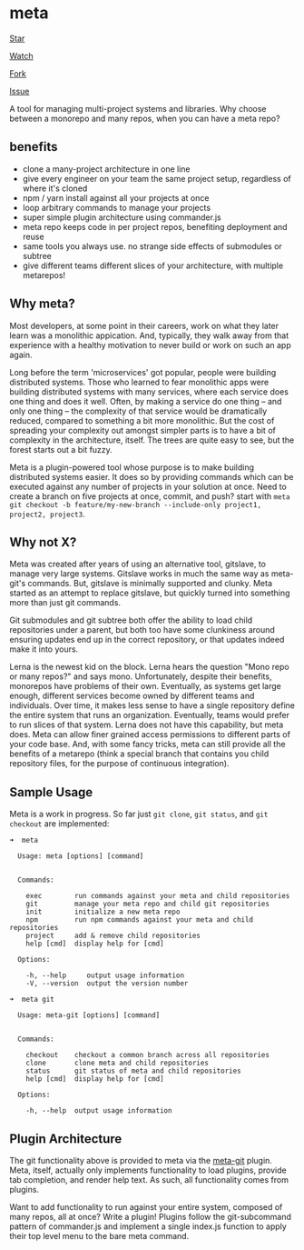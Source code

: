 # meta

<!-- Place this tag in your head or just before your close body tag. -->
<script async defer src="https://buttons.github.io/buttons.js"></script>
<!-- Place this tag where you want the button to render. -->
<a class="github-button" href="https://github.com/mateodelnorte/meta" data-icon="octicon-star" data-style="mega" data-count-href="/mateodelnorte/meta/stargazers" data-count-api="/repos/mateodelnorte/meta#stargazers_count" data-count-aria-label="# stargazers on GitHub" aria-label="Star mateodelnorte/meta on GitHub">Star</a>
<!-- Place this tag where you want the button to render. -->
<a class="github-button" href="https://github.com/mateodelnorte/meta/subscription" data-icon="octicon-eye" data-style="mega" data-count-href="/mateodelnorte/meta/watchers" data-count-api="/repos/mateodelnorte/meta#subscribers_count" data-count-aria-label="# watchers on GitHub" aria-label="Watch mateodelnorte/meta on GitHub">Watch</a>
<!-- Place this tag where you want the button to render. -->
<a class="github-button" href="https://github.com/mateodelnorte/meta/fork" data-icon="octicon-repo-forked" data-style="mega" data-count-href="/mateodelnorte/meta/network" data-count-api="/repos/mateodelnorte/meta#forks_count" data-count-aria-label="# forks on GitHub" aria-label="Fork mateodelnorte/meta on GitHub">Fork</a>
<!-- Place this tag where you want the button to render. -->
<a class="github-button" href="https://github.com/mateodelnorte/meta/issues" data-icon="octicon-issue-opened" data-style="mega" data-count-api="/repos/mateodelnorte/meta#open_issues_count" data-count-aria-label="# issues on GitHub" aria-label="Issue mateodelnorte/meta on GitHub">Issue</a>

A tool for managing multi-project systems and libraries. Why choose between a monorepo and many repos, when you can have a meta repo?

## benefits

  - clone a many-project architecture in one line
  - give every engineer on your team the same project setup, regardless of where it's cloned
  - npm / yarn install against all your projects at once
  - loop arbitrary commands to manage your projects
  - super simple plugin architecture using commander.js
  - meta repo keeps code in per project repos, benefiting deployment and reuse
  - same tools you always use. no strange side effects of submodules or subtree
  - give different teams different slices of your architecture, with multiple metarepos!

## Why meta?

Most developers, at some point in their careers, work on what they later learn was a monolithic appication. And, typically, they walk
away from that experience with a healthy motivation to never build or work on such an app again. 

Long before the term 'microservices' got popular, people were building distributed systems. Those who learned to fear monolithic apps
were building distributed systems with many services, where each service does one thing and does it well. Often, by making a service do 
one thing – and only one thing – the complexity of that service would be dramatically reduced, compared to something a bit more monolithic.
But the cost of spreading your complexity out amongst simpler parts is to have a bit of complexity in the architecture, itself. The trees
are quite easy to see, but the forest starts out a bit fuzzy.

Meta is a plugin-powered tool whose purpose is to make building distributed systems easier. It does so by providing commands which can be 
executed against any number of projects in your solution at once. Need to create a branch on five projects at once, commit, and push? start 
with `meta git checkout -b feature/my-new-branch --include-only project1, project2, project3`. 

## Why not X?

Meta was created after years of using an alternative tool, gitslave, to manage very large systems. Gitslave works in much the same way as meta-git's commands. But, 
gitslave is minimally supported and clunky. Meta started as an attempt to replace gitslave, but quickly turned into something more than
just git commands. 

Git submodules and git subtree both offer the ability to load child repositories under a parent, but both too have some clunkiness around 
ensuring updates end up in the correct repository, or that updates indeed make it into yours. 

Lerna is the newest kid on the block. Lerna hears the question "Mono repo or many repos?" and says mono. Unfortunately, despite their benefits, 
monorepos have problems of their own. Eventually, as systems get large enough, different services become owned by different teams and individuals. 
Over time, it makes less sense to have a single repository define the entire system that runs an organization. Eventually, teams would prefer to 
run slices of that system. Lerna does not have this capability, but meta does. Meta can allow finer grained access permissions to different
parts of your code base. And, with some fancy tricks, meta can still provide all the benefits of a metarepo (think a special branch that contains
you child repository files, for the purpose of continuous integration).

<script type="text/javascript" src="https://asciinema.org/a/96140.js" id="asciicast-96140" async></script>

## Sample Usage

Meta is a work in progress. So far just `git clone`, `git status`, and `git checkout` are implemented: 
```
➜  meta

  Usage: meta [options] [command]


  Commands:

    exec        run commands against your meta and child repositories
    git         manage your meta repo and child git repositories
    init        initialize a new meta repo
    npm         run npm commands against your meta and child repositories
    project     add & remove child repositories
    help [cmd]  display help for [cmd]

  Options:

    -h, --help     output usage information
    -V, --version  output the version number
```
```
➜  meta git

  Usage: meta-git [options] [command]


  Commands:

    checkout    checkout a common branch across all repositories
    clone       clone meta and child repositories
    status      git status of meta and child repositories
    help [cmd]  display help for [cmd]

  Options:

    -h, --help  output usage information
```

## Plugin Architecture

The git functionality above is provided to meta via the [meta-git](https://github.com/mateodelnorte/meta-git) plugin. 
Meta, itself, actually only implements functionality to load plugins, provide tab completion, and render help text. As such,
all functionality comes from plugins. 

Want to add functionality to run against your entire system, composed of many repos, all 
at once? Write a plugin! Plugins follow the git-subcommand pattern of commander.js and implement a single index.js function 
to apply their top level menu to the bare meta command. 
